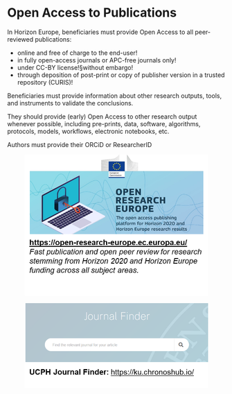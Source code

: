 # Open Access to Publications

In Horizon Europe, beneficiaries must provide Open Access to all peer-reviewed publications:

* online and free of charge to the end-user!
* in fully open-access journals or APC-free journals only!
* under CC-BY license!§without embargo!
* through deposition of post-print or copy of publisher version in a trusted repository (CURIS)!

Beneficiaries must provide information about other research outputs, tools, and instruments to validate the conclusions.

They should provide (early) Open Access to other research output whenever possible, including pre-prints, data, software, algorithms, protocols, models, workflows, electronic notebooks, etc.

Authors must provide their ORCiD or ResearcherID

<figure><img src="../../../../../.gitbook/assets/image (17).png" alt="" width="524"><figcaption></figcaption></figure>

<figure><img src="../../../../../.gitbook/assets/image (22).png" alt="" width="524"><figcaption></figcaption></figure>
